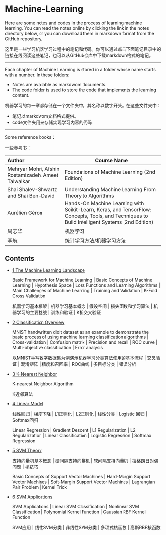 # Machine-Learning
Here are some notes and codes in the process of learning machine learning. You can read the notes online by clicking the link in the notes directory below, or you can download them in markdown format from the GitHub repository.

这里是一些学习机器学习过程中的笔记和代码。你可以通过点击下面笔记目录中的链接在线阅读这些笔记，也可以从GitHub仓库中下载markdown格式的笔记。

---

Each chapter of Machine Learning is stored in a folder whose name starts with a number. In these folders: 

- Notes are available as markdwom documents.
- The code folder is used to store the code that implements the learning content.

机器学习的每一章都存储在一个文件夹中，其名称以数字开头。在这些文件夹中：

- 笔记以markdwom文档格式提供。
- code文件夹用来存储实现学习内容的代码

---

Some reference books：

一些参考书：

| Author                                              | Course Name                                                  |
| :-------------------------------------------------- | ------------------------------------------------------------ |
| Mehryar Mohri, Afshin Rostamizadeh, Ameet Talwalkar | Foundations of Machine Learning (2nd Edition)                |
| Shai Shalev-Shwartz and Shai Ben-David              | Understanding Machine Learning From Theory to Algorithms     |
| Aurélien Géron                                      | Hands-On Machine Learning with Scikit-Learn, Keras, and TensorFlow: Concepts, Tools, and Techniques to Build Intelligent Systems (2nd Edition) |
| 周志华                                              | 机器学习                                                     |
| 李航                                                | 统计学习方法/机器学习方法                                    |



## Contents

- [1 The Machine Learning Landscape](https://www.yuque.com/fighting-0foqq/bvz7v6/rno6ouiigzoegvn6?singleDoc#)

    Basic Framework for Machine Learning | Basic Concepts of Machine Learning | Hypothesis Space | Loss Functions and Learning Algorithms | Main Challenges of Machine Learning | Training and Validation | K-Fold Cross Validation

    机器学习基本框架 | 机器学习基本概念 | 假设空间 | 损失函数和学习算法 | 机器学习的主要挑战 | 训练和验证 | K折交叉验证

- [2 Classification Overview](https://www.yuque.com/fighting-0foqq/bvz7v6/cvglvntnf36rb026?singleDoc#)

    MNIST handwritten digit dataset as an example to demonstrate the basic process of using machine learning classification algorithms | Cross-validation | Confusion matrix | Precision and recall | ROC curve | Multi-objective classification | Error analysis

    以MNIST手写数字数据集为例演示机器学习分类算法使用的基本流程 | 交叉验证 | 混淆矩阵 | 精度和召回率 | ROC曲线 | 多目标分类 | 错误分析

- [3 K-Nearest Neighbor](https://www.yuque.com/fighting-0foqq/bvz7v6/rh3yqniry3l4e01g?singleDoc#)

    K-nearest Neighbor Algorithm

    K近邻算法

- [4 Linear Model](https://www.yuque.com/fighting-0foqq/bvz7v6/hkskc888gdbrevs6?singleDoc#)

    线性回归 | 梯度下降 | L1正则化 | L2正则化 | 线性分类 | Logistic 回归 | Softmax回归

    Linear Regression | Gradient Descent | L1 Regularization | L2 Regularization | Linear Classification | Logistic Regression | Softmax Regression

- [5 SVM Theory](https://www.yuque.com/fighting-0foqq/bvz7v6/pf3onzphbbi8gk30?singleDoc# )

    支持向量机基本概念 | 硬间隔支持向量机 | 软间隔支持向量机 | 拉格朗日对偶问题 | 核技巧

    Basic Concepts of Support Vector Machines | Hard-Margin Support Vector Machines | Soft-Margin Support Vector Machines | Lagrangian Pair Problem | Kernel Trick

- [6 SVM Applications](https://www.yuque.com/fighting-0foqq/bvz7v6/bkkdqsrf466dy2vg?singleDoc#)

    SVM Applications | Linear SVM Classification | Nonlinear SVM Classification | Polynomial Kernel Function | Gaussian RBF Kernel Function

    SVM应用 | 线性SVM分类 | 非线性SVM分类 | 多项式核函数 | 高斯RBF核函数
